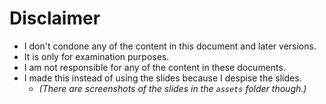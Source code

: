# Disclaimer

- I don't condone any of the content in this document and later versions.
- It is only for examination purposes.
- I am not responsible for any of the content in these documents.
- I made this instead of using the slides because I despise the slides.
  - _(There are screenshots of the slides in the `assets` folder though.)_
